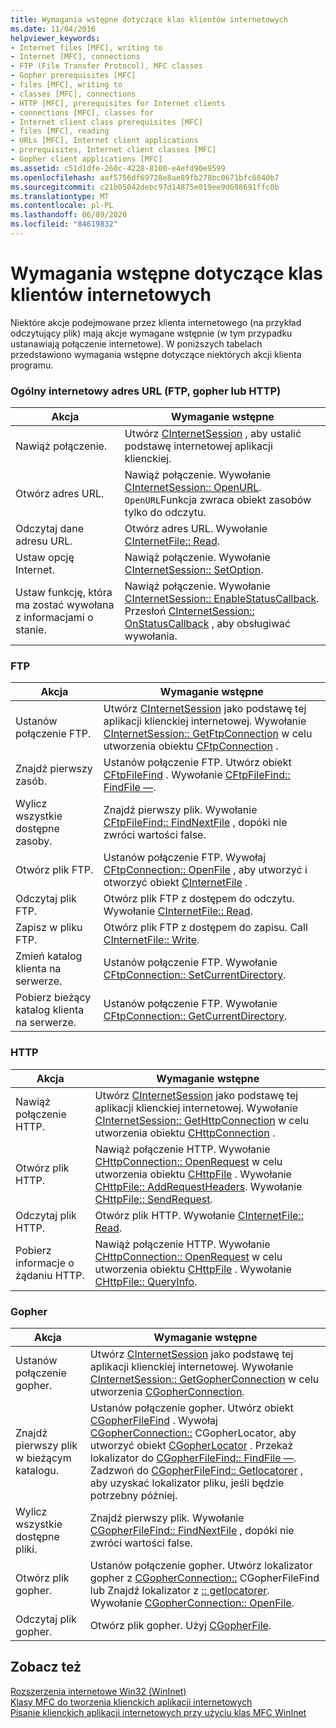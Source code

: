 ```yaml
---
title: Wymagania wstępne dotyczące klas klientów internetowych
ms.date: 11/04/2016
helpviewer_keywords:
- Internet files [MFC], writing to
- Internet [MFC], connections
- FTP (File Transfer Protocol), MFC classes
- Gopher prerequisites [MFC]
- files [MFC], writing to
- classes [MFC], connections
- HTTP [MFC], prerequisites for Internet clients
- connections [MFC], classes for
- Internet client class prerequisites [MFC]
- files [MFC], reading
- URLs [MFC], Internet client applications
- prerequisites, Internet client classes [MFC]
- Gopher client applications [MFC]
ms.assetid: c51d1dfe-260c-4228-8100-e4efd90e9599
ms.openlocfilehash: aaf5756df69728e8ae89fb278bc0671bfc6840b7
ms.sourcegitcommit: c21b05042debc97d14875e019ee9d698691ffc0b
ms.translationtype: MT
ms.contentlocale: pl-PL
ms.lasthandoff: 06/09/2020
ms.locfileid: "84619832"
---
```

# <a name="prerequisites-for-internet-client-classes"></a>Wymagania wstępne dotyczące klas klientów internetowych

Niektóre akcje podejmowane przez klienta internetowego (na przykład odczytujący plik) mają akcje wymagane wstępnie (w tym przypadku ustanawiają połączenie internetowe). W poniższych tabelach przedstawiono wymagania wstępne dotyczące niektórych akcji klienta programu.

### <a name="general-internet-url-ftp-gopher-or-http"></a>Ogólny internetowy adres URL (FTP, gopher lub HTTP)

|Akcja|Wymaganie wstępne|
|------------|------------------|
|Nawiąż połączenie.|Utwórz [CInternetSession](reference/cinternetsession-class.md) , aby ustalić podstawę internetowej aplikacji klienckiej.|
|Otwórz adres URL.|Nawiąż połączenie. Wywołanie [CInternetSession:: OpenURL](reference/cinternetsession-class.md#openurl). `OpenURL`Funkcja zwraca obiekt zasobów tylko do odczytu.|
|Odczytaj dane adresu URL.|Otwórz adres URL. Wywołanie [CInternetFile:: Read](reference/cinternetfile-class.md#read).|
|Ustaw opcję Internet.|Nawiąż połączenie. Wywołanie [CInternetSession:: SetOption](reference/cinternetsession-class.md#setoption).|
|Ustaw funkcję, która ma zostać wywołana z informacjami o stanie.|Nawiąż połączenie. Wywołanie [CInternetSession:: EnableStatusCallback](reference/cinternetsession-class.md#enablestatuscallback). Przesłoń [CInternetSession:: OnStatusCallback](reference/cinternetsession-class.md#onstatuscallback) , aby obsługiwać wywołania.|

### <a name="ftp"></a>FTP

|Akcja|Wymaganie wstępne|
|------------|------------------|
|Ustanów połączenie FTP.|Utwórz [CInternetSession](reference/cinternetsession-class.md) jako podstawę tej aplikacji klienckiej internetowej. Wywołanie [CInternetSession:: GetFtpConnection](reference/cinternetsession-class.md#getftpconnection) w celu utworzenia obiektu [CFtpConnection](reference/cftpconnection-class.md) .|
|Znajdź pierwszy zasób.|Ustanów połączenie FTP. Utwórz obiekt [CFtpFileFind](reference/cftpfilefind-class.md) . Wywołanie [CFtpFileFind:: FindFile —](reference/cftpfilefind-class.md#findfile).|
|Wylicz wszystkie dostępne zasoby.|Znajdź pierwszy plik. Wywołanie [CFtpFileFind:: FindNextFile](reference/cftpfilefind-class.md#findnextfile) , dopóki nie zwróci wartości false.|
|Otwórz plik FTP.|Ustanów połączenie FTP. Wywołaj [CFtpConnection:: OpenFile](reference/cftpconnection-class.md#openfile) , aby utworzyć i otworzyć obiekt [CInternetFile](reference/cinternetfile-class.md) .|
|Odczytaj plik FTP.|Otwórz plik FTP z dostępem do odczytu. Wywołanie [CInternetFile:: Read](reference/cinternetfile-class.md#read).|
|Zapisz w pliku FTP.|Otwórz plik FTP z dostępem do zapisu. Call [CInternetFile:: Write](reference/cinternetfile-class.md#write).|
|Zmień katalog klienta na serwerze.|Ustanów połączenie FTP. Wywołanie [CFtpConnection:: SetCurrentDirectory](reference/cftpconnection-class.md#setcurrentdirectory).|
|Pobierz bieżący katalog klienta na serwerze.|Ustanów połączenie FTP. Wywołanie [CFtpConnection:: GetCurrentDirectory](reference/cftpconnection-class.md#getcurrentdirectory).|

### <a name="http"></a>HTTP

|Akcja|Wymaganie wstępne|
|------------|------------------|
|Nawiąż połączenie HTTP.|Utwórz [CInternetSession](reference/cinternetsession-class.md) jako podstawę tej aplikacji klienckiej internetowej. Wywołanie [CInternetSession:: GetHttpConnection](reference/cinternetsession-class.md#gethttpconnection) w celu utworzenia obiektu [CHttpConnection](reference/chttpconnection-class.md) .|
|Otwórz plik HTTP.|Nawiąż połączenie HTTP. Wywołanie [CHttpConnection:: OpenRequest](reference/chttpconnection-class.md#openrequest) w celu utworzenia obiektu [CHttpFile](reference/chttpfile-class.md) . Wywołanie [CHttpFile:: AddRequestHeaders](reference/chttpfile-class.md#addrequestheaders). Wywołanie [CHttpFile:: SendRequest](reference/chttpfile-class.md#sendrequest).|
|Odczytaj plik HTTP.|Otwórz plik HTTP. Wywołanie [CInternetFile:: Read](reference/cinternetfile-class.md#read).|
|Pobierz informacje o żądaniu HTTP.|Nawiąż połączenie HTTP. Wywołanie [CHttpConnection:: OpenRequest](reference/chttpconnection-class.md#openrequest) w celu utworzenia obiektu [CHttpFile](reference/chttpfile-class.md) . Wywołanie [CHttpFile:: QueryInfo](reference/chttpfile-class.md#queryinfo).|

### <a name="gopher"></a>Gopher

|Akcja|Wymaganie wstępne|
|------------|------------------|
|Ustanów połączenie gopher.|Utwórz [CInternetSession](reference/cinternetsession-class.md) jako podstawę tej aplikacji klienckiej internetowej. Wywołanie [CInternetSession:: GetGopherConnection](reference/cinternetsession-class.md#getgopherconnection) w celu utworzenia [CGopherConnection](reference/cgopherconnection-class.md).|
|Znajdź pierwszy plik w bieżącym katalogu.|Ustanów połączenie gopher. Utwórz obiekt [CGopherFileFind](reference/cgopherfilefind-class.md) . Wywołaj [CGopherConnection::](reference/cgopherconnection-class.md#createlocator) CGopherLocator, aby utworzyć obiekt [CGopherLocator](reference/cgopherlocator-class.md) . Przekaż lokalizator do [CGopherFileFind:: FindFile —](reference/cgopherfilefind-class.md#findfile). Zadzwoń do [CGopherFileFind:: Getlocatorer](reference/cgopherfilefind-class.md#getlocator) , aby uzyskać lokalizator pliku, jeśli będzie potrzebny później.|
|Wylicz wszystkie dostępne pliki.|Znajdź pierwszy plik. Wywołanie [CGopherFileFind:: FindNextFile](reference/cgopherfilefind-class.md#findnextfile) , dopóki nie zwróci wartości false.|
|Otwórz plik gopher.|Ustanów połączenie gopher. Utwórz lokalizator gopher z [CGopherConnection::](reference/cgopherconnection-class.md#createlocator) CGopherFileFind lub Znajdź lokalizator z [:: getlocatorer](reference/cgopherfilefind-class.md#getlocator). Wywołanie [CGopherConnection:: OpenFile](reference/cgopherconnection-class.md#openfile).|
|Odczytaj plik gopher.|Otwórz plik gopher. Użyj [CGopherFile](reference/cgopherfile-class.md).|

## <a name="see-also"></a>Zobacz też

[Rozszerzenia internetowe Win32 (WinInet)](win32-internet-extensions-wininet.md)<br/>
[Klasy MFC do tworzenia klienckich aplikacji internetowych](mfc-classes-for-creating-internet-client-applications.md)<br/>
[Pisanie klienckich aplikacji internetowych przy użyciu klas MFC WinInet](writing-an-internet-client-application-using-mfc-wininet-classes.md)
